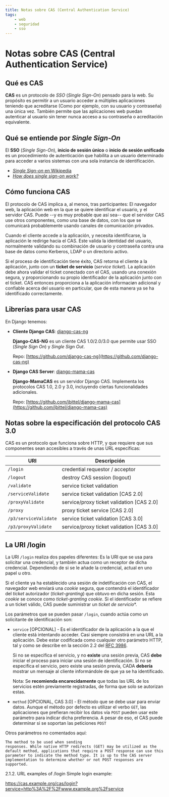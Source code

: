 ```yaml
---
title: Notas sobre CAS (Central Authentication Service)
tags:
    - web
    - seguridad
    - sso
---
```


# Notas sobre CAS  (Central Authentication Service)

## Qué es CAS

**CAS** es un protocolo de _SSO_ (_Single Sign-On_) pensado para la web.
Su propósito es permitir a un usuario acceder a múltiples aplicaciones
teniendo que acreditarse (Como por ejemplo, con su usuario y contraseña)
una única vez. También permite que las aplicaciones web puedan
autenticar al usuario sin tener nunca acceso a su contraseña o
acreditación equivalente.

## Qué se entiende por _Single Sign-On_

El **SSO** (_Single Sign-On_), **inicio de sesión único** o **inicio de sesión
unificado** es un procedimiento de autenticación que habilita a un usuario
determinado para acceder a varios sistemas con una sola instancia de
identificación.

- [_Single Sign-on_ en Wikipedia](https://es.wikipedia.org/wiki/Single_Sign-On)
- [_How does single sign-on work?_](https://www.onelogin.com/learn/how-single-sign-on-works)


## Cómo funciona CAS

El protocolo de CAS implica a, al menos, tras participantes: El
navegador web, la aplicación web en la que se quiere identificar el
usuario, y el servidor CAS. Puede --y es muy probable que así sea-- que
el servidor CAS use otros componentes, como una base de datos, con los
que se comunicará probablemente usando canales de comunicación privados.

Cuando el cliente accede a la aplicación, y necesita identificarse, la
aplicación le redirige hacia el CAS. Este valida la identidad del
usuario, normalmente validando su combinación de usuario y contraseña
contra una base de datos como Kerberos, LDAP o un directorio activo.

Si el proceso de identificación tiene éxito, CAS retorna el cliente a la
aplicación, junto con un **ticket de servicio** (_service ticket_). La
aplicación debe ahora validar el ticket conectado con el CAS, usando una
conexión segura, y proporcionando su propio identificador de la
aplicación junto con el ticket. CAS entonces proporciona a la aplicación
informaciøn adicional y confiable acerca del usuario en particular, que
de esta manera ya se ha identificado correctamente.


## Librerías para usar CAS

En Django tenemos:

- **Cliente Django CAS**: [django-cas-ng](https://djangocas.dev/)
  
  **Django-CAS-NG** es un cliente CAS 1.0/2.0/3.0 que permite usar SSO (_Single
  Sign On_) y _Single Sign Out_. 

  Repo: [https://github.com/django-cas-ng](https://github.com/django-cas-ng)

- **Django CAS Server**: [django-mama-cas](https://github.com/jbittel/django-mama-cas)

  **Django-MamaCAS** es un servidor Django CAS. Implementa los protocolos CAS
  1.0, 2.0 y 3.0, incluyendo ciertas funcionalidades adicionales.

  Repo: [https://github.com/jbittel/django-mama-cas](https://github.com/jbittel/django-mama-cas)

## Notas sobre la especificación del protocolo CAS 3.0

CAS es un protocolo que funciona sobre HTTP, y que requiere que sus
componentes sean accesibles a través de unas URL específicas:

| URI                   | Descripción                               |
|-----------------------|-------------------------------------------|
| `/login`              | credential requestor / acceptor           |
| `/logout`             | destroy CAS session (logout)              |
| `/validate`           | service ticket validation                 |
| `/serviceValidate`    | service ticket validation [CAS 2.0]       |
| `/proxyValidate`      | service/proxy ticket validation [CAS 2.0] |
| `/proxy`              | proxy ticket service [CAS 2.0]            |
| `/p3/serviceValidate` | service ticket validation [CAS 3.0]       |
| `/p3/proxyValidate`   | service/proxy ticket validation [CAS 3.0] |


## La URI /login

La URI `/login` realiza dos papeles diferentes: Es la URI que se usa
para solicitar una credencial, y también actua como un receptor de dicha
credencial. Dependiendo de si se le añade la credencial, actual en uno
papel u otro.

Si el cliente ya ha establecido una sesión de indetificación con CAS, el
navegador web enviará una _cookie_ segura, que contendrá el
identificador del _ticket_ autorizador (_ticket-granting_) que obtuvo
en dicha sesión. Esta _cookie_ se conoce como _ticket-granting cookie_.
Si el identificador se refiere a un ticket válido, CAS puede suministrar
un *ticket de servicio**.

Los parámetros que se pueden pasar `/login`, cuando actúa como un
solicitante de identificación son:

- `service` [OPCIONAL] - Es el identificador de la aplicación a la que el
  cliente está intentando acceder. Casi siempre consistirá en una URL a
  la aplicación. Debe estar codificada como cualquier otro parámetro
  HTTP, tal y como se describe en la sección 2.2 del
  [RFC 3986](https://www.rfc-editor.org/info/rfc3986).

  Si no se especifica el servicio, y no **existe** una sesión previa,
  CAS **debe** iniciar el proceso para iniciar una sesión de
  identificación. Si no se especifica el servicio, pero existe una
  sesión prevía, CADA **debería** mostrar un mensaje al cliente
  informándole de que ya se ha identificado.

  Nota: Se **recomienda encarecidamente** que todas las URL de los servicios
  estén previamente registradas, de forma que solo se autorizan estas.

- `method` [OPCIONAL, CAS 3.0] - El método que se debe usar
  para enviar datos. Aunque el método por defecto es utilizar
  el verbo `GET`, las aplicaciones que prefieran recibir los
  datos vía `POST` pueden usar este parámetro para indicar
  dicha preferencia. A pesar de eso, el CAS puede determinar si
  se soportan las peticiones `POST`


Otros parámetros no comentados aquí: 

    The method to be used when sending
    responses. While native HTTP redirects (GET) may be utilized as the
    default method, applications that require a POST response can use this
    parameter to indicate the method type. It is up to the CAS server
    implementation to determine whether or not POST responses are
    supported.


2.1.2. URL examples of /login
Simple login example:

https://cas.example.org/cas/login?service=http%3A%2F%2Fwww.example.org%2Fservice
